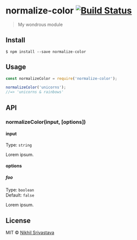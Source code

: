 # normalize-color [![Build Status](https://travis-ci.org/niksrc/normalize-color.svg?branch=master)](https://travis-ci.org/niksrc/normalize-color)

> My wondrous module


## Install

```
$ npm install --save normalize-color
```


## Usage

```js
const normalizeColor = require('normalize-color');

normalizeColor('unicorns');
//=> 'unicorns & rainbows'
```


## API

### normalizeColor(input, [options])

#### input

Type: `string`

Lorem ipsum.

#### options

##### foo

Type: `boolean`  
Default: `false`

Lorem ipsum.


## License

MIT © [Nikhil Srivastava](http://niksrc.github.io)
